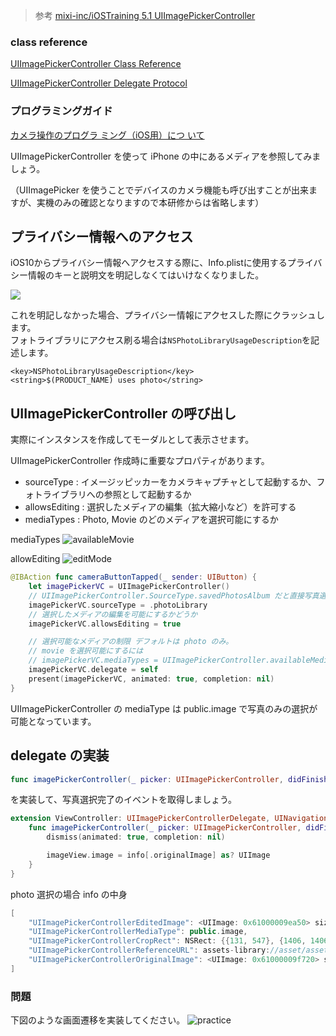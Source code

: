 > 参考 [mixi-inc/iOSTraining 5.1 UIImagePickerController](https://github.com/mixi-inc/iOSTraining/wiki/5.1-UIImagePickerController)

### class reference

[UIImagePickerController Class Reference](https://developer.apple.com/reference/uikit/uiimagepickercontroller)

[UIImagePickerController Delegate Protocol](https://developer.apple.com/reference/uikit/uiimagepickercontrollerdelegate#//apple_ref/occ/intf/UIImagePickerControllerDelegate)

### プログラミングガイド

[カメラ操作のプログラ ミング（iOS用）につ いて](https://developer.apple.com/jp/devcenter/ios/library/documentation/CameraAndPhotoLib_TopicsForIOS.pdf)

UIImagePickerController を使って iPhone の中にあるメディアを参照してみましょう。

（UIImagePicker を使うことでデバイスのカメラ機能も呼び出すことが出来ますが、実機のみの確認となりますので本研修からは省略します）

## プライバシー情報へのアクセス

iOS10からプライバシー情報へアクセスする際に、Info.plistに使用するプライバシー情報のキーと説明文を明記しなくてはいけなくなりました。

![](./images/2_1/image1.png)

これを明記しなかった場合、プライバシー情報にアクセスした際にクラッシュします。  
フォトライブラリにアクセス刷る場合は`NSPhotoLibraryUsageDescription`を記述します。

```
<key>NSPhotoLibraryUsageDescription</key>
<string>$(PRODUCT_NAME) uses photo</string>
```

## UIImagePickerController の呼び出し

実際にインスタンスを作成してモーダルとして表示させます。

UIImagePickerController 作成時に重要なプロパティがあります。

* sourceType : イメージッピッカーをカメラキャプチャとして起動するか、フォトライブラリへの参照として起動するか
* allowsEditing : 選択したメディアの編集（拡大縮小など）を許可する
* mediaTypes : Photo, Movie のどのメディアを選択可能にするか

mediaTypes
![availableMovie](https://raw.github.com/mixi-inc/iOSTraining/master/Doc/Images/5.1/availableMovie.png)

allowEditing
![editMode](https://raw.github.com/mixi-inc/iOSTraining/master/Doc/Images/5.1/editMode.png)

```swift
@IBAction func cameraButtonTapped(_ sender: UIButton) {
    let imagePickerVC = UIImagePickerController()
    // UIImagePickerController.SourceType.savedPhotosAlbum だと直接写真選択画面
    imagePickerVC.sourceType = .photoLibrary
    // 選択したメディアの編集を可能にするかどうか
    imagePickerVC.allowsEditing = true

    // 選択可能なメディアの制限 デフォルトは photo のみ。
    // movie を選択可能にするには
    // imagePickerVC.mediaTypes = UIImagePickerController.availableMediaTypes(for: imagePickerVC.sourceType)!
    imagePickerVC.delegate = self
    present(imagePickerVC, animated: true, completion: nil)
}
```

UIImagePickerController の mediaType は public.image で写真のみの選択が可能となっています。

## delegate の実装

```swift
func imagePickerController(_ picker: UIImagePickerController, didFinishPickingMediaWithInfo info: [UIImagePickerController.InfoKey : Any])
```

を実装して、写真選択完了のイベントを取得しましょう。

```swift
extension ViewController: UIImagePickerControllerDelegate, UINavigationControllerDelegate {
    func imagePickerController(_ picker: UIImagePickerController, didFinishPickingMediaWithInfo info: [UIImagePickerController.InfoKey : Any]) {
        dismiss(animated: true, completion: nil)

        imageView.image = info[.originalImage] as? UIImage
    }
}
```

photo 選択の場合 info の中身

```swift
[
    "UIImagePickerControllerEditedImage": <UIImage: 0x61000009ea50> size {750, 750} orientation 0 scale 1.000000,
    "UIImagePickerControllerMediaType": public.image,
    "UIImagePickerControllerCropRect": NSRect: {{131, 547}, {1406, 1406}},
    "UIImagePickerControllerReferenceURL": assets-library://asset/asset.JPG?id=99D53A1F-FEEF-40E1-8BB3-7DD55A43C8B7&ext=JPG,
    "UIImagePickerControllerOriginalImage": <UIImage: 0x61000009f720> size {1668, 2500} orientation 0 scale 1.000000
]
```


### 問題

下図のような画面遷移を実装してください。
![practice](https://raw.github.com/mixi-inc/iOSTraining/master/Doc/Images/5.1/practice.png)
